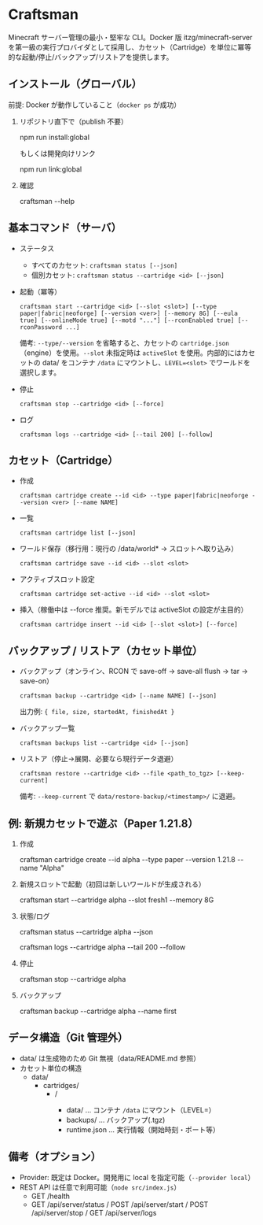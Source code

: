 # Craftsman

Minecraft サーバー管理の最小・堅牢な CLI。Docker 版 itzg/minecraft-server を第一級の実行プロバイダとして採用し、カセット（Cartridge）を単位に冪等的な起動/停止/バックアップ/リストアを提供します。

## インストール（グローバル）

前提: Docker が動作していること（`docker ps` が成功）

1) リポジトリ直下で（publish 不要）

   npm run install:global

   もしくは開発向けリンク

   npm run link:global

2) 確認

   craftsman --help

## 基本コマンド（サーバ）

- ステータス

  - すべてのカセット: `craftsman status [--json]`
  - 個別カセット: `craftsman status --cartridge <id> [--json]`

- 起動（冪等）

  `craftsman start --cartridge <id> [--slot <slot>] [--type paper|fabric|neoforge] [--version <ver>] [--memory 8G] [--eula true] [--onlineMode true] [--motd "..."] [--rconEnabled true] [--rconPassword ...]`

  備考: `--type/--version` を省略すると、カセットの `cartridge.json`（engine）を使用。`--slot` 未指定時は `activeSlot` を使用。内部的にはカセットの data/ をコンテナ `/data` にマウントし、`LEVEL=<slot>` でワールドを選択します。

- 停止

  `craftsman stop --cartridge <id> [--force]`

- ログ

  `craftsman logs --cartridge <id> [--tail 200] [--follow]`

## カセット（Cartridge）

- 作成

  `craftsman cartridge create --id <id> --type paper|fabric|neoforge --version <ver> [--name NAME]`

- 一覧

  `craftsman cartridge list [--json]`

- ワールド保存（移行用：現行の /data/world* → スロットへ取り込み）

  `craftsman cartridge save --id <id> --slot <slot>`

- アクティブスロット設定

  `craftsman cartridge set-active --id <id> --slot <slot>`

- 挿入（稼働中は --force 推奨。新モデルでは activeSlot の設定が主目的）

  `craftsman cartridge insert --id <id> [--slot <slot>] [--force]`

## バックアップ / リストア（カセット単位）

- バックアップ（オンライン、RCON で save-off → save-all flush → tar → save-on）

  `craftsman backup --cartridge <id> [--name NAME] [--json]`

  出力例: `{ file, size, startedAt, finishedAt }`

- バックアップ一覧

  `craftsman backups list --cartridge <id> [--json]`

- リストア（停止→展開、必要なら現行データ退避）

  `craftsman restore --cartridge <id> --file <path_to_tgz> [--keep-current]`

  備考: `--keep-current` で `data/restore-backup/<timestamp>/` に退避。

## 例: 新規カセットで遊ぶ（Paper 1.21.8）

1) 作成

   craftsman cartridge create --id alpha --type paper --version 1.21.8 --name "Alpha"

2) 新規スロットで起動（初回は新しいワールドが生成される）

   craftsman start --cartridge alpha --slot fresh1 --memory 8G

3) 状態/ログ

   craftsman status --cartridge alpha --json

   craftsman logs --cartridge alpha --tail 200 --follow

4) 停止

   craftsman stop --cartridge alpha

5) バックアップ

   craftsman backup --cartridge alpha --name first

## データ構造（Git 管理外）

- data/ は生成物のため Git 無視（data/README.md 参照）
- カセット単位の構造
  - data/
    - cartridges/
      - <id>/
        - data/           … コンテナ `/data` にマウント（LEVEL=<slot>）
        - backups/        … バックアップ(.tgz)
        - runtime.json    … 実行情報（開始時刻・ポート等）

## 備考（オプション）

- Provider: 既定は Docker。開発用に local を指定可能（`--provider local`）
- REST API は任意で利用可能（`node src/index.js`）
  - GET /health
  - GET /api/server/status / POST /api/server/start / POST /api/server/stop / GET /api/server/logs
